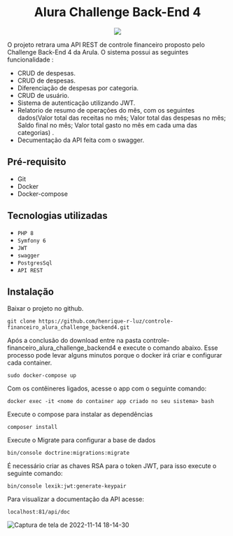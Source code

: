 <h1 align="center"!>Alura Challenge Back-End 4</h1>

<p align="center">
<img src="http://img.shields.io/static/v1?label=STATUS&message=BETA&color=GREEN&style=for-the-badge"/>
</p>

O projeto retrara uma API REST de controle financeiro proposto pelo Challenge Back-End 4 da Arula. O sistema possui as seguintes funcionalidade :

- CRUD de despesas.
- CRUD de despesas.
- Diferenciação de despesas por categoria.
- CRUD de usuário.
- Sistema de autenticação utilizando JWT.
- Relatorio de resumo de operações do mês, com os seguintes dados(Valor total das receitas no mês; Valor total das despesas no mês; Saldo final no mês; Valor total gasto no mês em cada uma das categorias) .
- Decumentação da API feita com o swagger.


## Pré-requisito
- Git
- Docker
- Docker-compose

## Tecnologias utilizadas

- ``PHP 8``
- ``Symfony 6``
- ``JWT``
- ``swagger``
- ``PostgresSql``
- ``API REST``

## Instalação
Baixar o projeto no github.
~~~
git clone https://github.com/henrique-r-luz/controle-financeiro_alura_challenge_backend4.git
~~~ 
Após a conclusão do download entre na pasta controle-financeiro_alura_challenge_backend4 e execute o comando abaixo.
Esse processo pode levar alguns minutos porque o docker irá criar e configurar
cada container. 
~~~
sudo docker-compose up
~~~ 
Com os contêineres ligados, acesse o app com o seguinte comando:
~~~
docker exec -it <nome do container app criado no seu sistema> bash
~~~
Execute o compose para instalar as dependências
~~~
composer install
~~~
Execute o Migrate para configurar a base de dados 
~~~
bin/console doctrine:migrations:migrate
~~~
É necessário criar as chaves RSA para o token JWT, para isso execute o seguinte comando:
~~~
bin/console lexik:jwt:generate-keypair
~~~
Para visualizar a documentação da API acesse:
~~~
localhost:81/api/doc
~~~

![Captura de tela de 2022-11-14 18-14-30](https://user-images.githubusercontent.com/12544898/201766884-8f00f31d-7eba-4185-aaa7-60813a4534e8.png)

